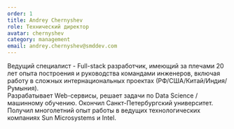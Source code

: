 ```yaml
---
order: 1
title: Andrey Chernyshev
role: Технический директор
avatar: chernyshev
category: management
email: andrey.chernyshev@smddev.com
---
```

Ведущий специалист - Full-stack разработчик, имеющий за плечами 20 лет опыта построения и руководства
командами инженеров, включая работу в сложных интернациональных проектах (РФ/США/Китай/Индия/Румыния).  
Разрабатывает Web-сервисы, решает задачи по Data Science / машинному обучению. 
Окончил Санкт-Петербургский университет. Получил многолетний опыт работы в ведущих технологических
компаниях Sun Microsystems и Intel. 